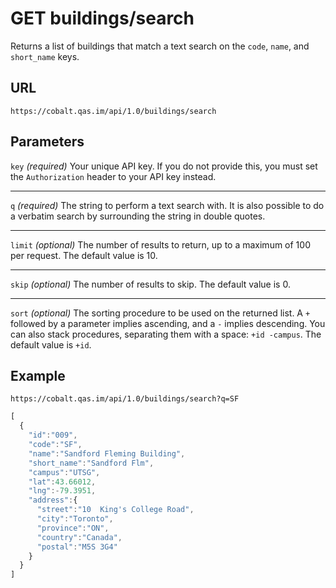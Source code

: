 # GET buildings/search

Returns a list of buildings that match a text search on the `code`, `name`, and `short_name` keys.

## URL

```
https://cobalt.qas.im/api/1.0/buildings/search
```

## Parameters

`key` _(required)_
Your unique API key. If you do not provide this, you must set the `Authorization` header to your API key instead.
- - -
`q` _(required)_
The string to perform a text search with. It is also possible to do a verbatim search by surrounding the string in double quotes.
- - -
`limit` _(optional)_
The number of results to return, up to a maximum of 100 per request. The default value is 10.
- - -
`skip` _(optional)_
The number of results to skip. The default value is 0.
- - -
`sort` _(optional)_
The sorting procedure to be used on the returned list. A `+` followed by a parameter implies ascending, and a `-` implies descending. You can also stack procedures, separating them with a space: `+id -campus`. The default value is `+id`.

## Example

```
https://cobalt.qas.im/api/1.0/buildings/search?q=SF
```

```js
[
  {
    "id":"009",
    "code":"SF",
    "name":"Sandford Fleming Building",
    "short_name":"Sandford Flm",
    "campus":"UTSG",
    "lat":43.66012,
    "lng":-79.3951,
    "address":{
      "street":"10  King's College Road",
      "city":"Toronto",
      "province":"ON",
      "country":"Canada",
      "postal":"M5S 3G4"
    }
  }
]
```
